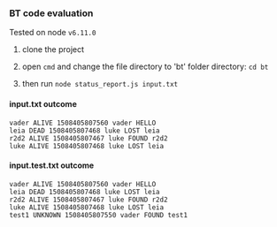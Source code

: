 ### BT code evaluation

Tested on node `v6.11.0`

1. clone the project

2. open `cmd` and change the file directory to 'bt' folder directory:
`cd bt`

3. then run
`node status_report.js input.txt`



#### input.txt outcome
```
vader ALIVE 1508405807560 vader HELLO
leia DEAD 1508405807468 luke LOST leia
r2d2 ALIVE 1508405807467 luke FOUND r2d2
luke ALIVE 1508405807468 luke LOST leia
```


#### input.test.txt outcome
```
vader ALIVE 1508405807560 vader HELLO
leia DEAD 1508405807468 luke LOST leia
r2d2 ALIVE 1508405807467 luke FOUND r2d2
luke ALIVE 1508405807468 luke LOST leia
test1 UNKNOWN 1508405807550 vader FOUND test1
```
